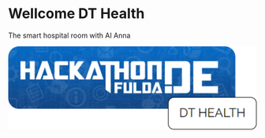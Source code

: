 # Wellcome DT Health

The smart hospital room with AI Anna 

![alt text](https://github.com/Hackathon-Fulda-2022/.github/blob/2acc1f92d1dd5e4341e5c875b7995b0d80b45d16/github_organisation_topic_.png?raw=true)
